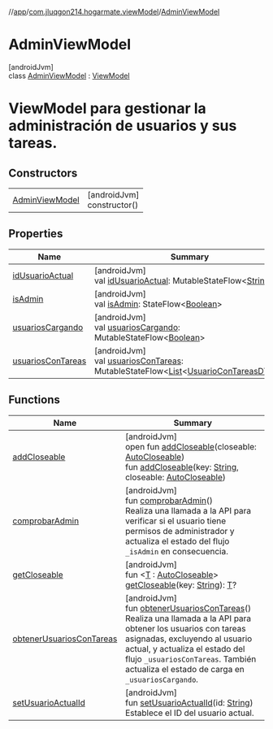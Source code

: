 //[app](../../../index.md)/[com.jluqgon214.hogarmate.viewModel](../index.md)/[AdminViewModel](index.md)

# AdminViewModel

[androidJvm]\
class [AdminViewModel](index.md) : [ViewModel](https://developer.android.com/reference/kotlin/androidx/lifecycle/ViewModel.html)

# ViewModel para gestionar la administración de usuarios y sus tareas.

## Constructors

| | |
|---|---|
| [AdminViewModel](-admin-view-model.md) | [androidJvm]<br>constructor() |

## Properties

| Name | Summary |
|---|---|
| [idUsuarioActual](id-usuario-actual.md) | [androidJvm]<br>val [idUsuarioActual](id-usuario-actual.md): MutableStateFlow&lt;[String](https://kotlinlang.org/api/latest/jvm/stdlib/kotlin-stdlib/kotlin/-string/index.html)?&gt; |
| [isAdmin](is-admin.md) | [androidJvm]<br>val [isAdmin](is-admin.md): StateFlow&lt;[Boolean](https://kotlinlang.org/api/latest/jvm/stdlib/kotlin-stdlib/kotlin/-boolean/index.html)&gt; |
| [usuariosCargando](usuarios-cargando.md) | [androidJvm]<br>val [usuariosCargando](usuarios-cargando.md): MutableStateFlow&lt;[Boolean](https://kotlinlang.org/api/latest/jvm/stdlib/kotlin-stdlib/kotlin/-boolean/index.html)&gt; |
| [usuariosConTareas](usuarios-con-tareas.md) | [androidJvm]<br>val [usuariosConTareas](usuarios-con-tareas.md): MutableStateFlow&lt;[List](https://kotlinlang.org/api/latest/jvm/stdlib/kotlin-stdlib/kotlin.collections/-list/index.html)&lt;[UsuarioConTareasDTO](../../com.jluqgon214.hogarmate.model.DTO/-usuario-con-tareas-d-t-o/index.md)&gt;&gt; |

## Functions

| Name | Summary |
|---|---|
| [addCloseable](../-theme-view-model/index.md#383812252%2FFunctions%2F-912451524) | [androidJvm]<br>open fun [addCloseable](../-theme-view-model/index.md#383812252%2FFunctions%2F-912451524)(closeable: [AutoCloseable](https://developer.android.com/reference/kotlin/java/lang/AutoCloseable.html))<br>fun [addCloseable](../-theme-view-model/index.md#1722490497%2FFunctions%2F-912451524)(key: [String](https://kotlinlang.org/api/latest/jvm/stdlib/kotlin-stdlib/kotlin/-string/index.html), closeable: [AutoCloseable](https://developer.android.com/reference/kotlin/java/lang/AutoCloseable.html)) |
| [comprobarAdmin](comprobar-admin.md) | [androidJvm]<br>fun [comprobarAdmin](comprobar-admin.md)()<br>Realiza una llamada a la API para verificar si el usuario tiene permisos de administrador y actualiza el estado del flujo `_isAdmin` en consecuencia. |
| [getCloseable](../-theme-view-model/index.md#1102255800%2FFunctions%2F-912451524) | [androidJvm]<br>fun &lt;[T](../-theme-view-model/index.md#1102255800%2FFunctions%2F-912451524) : [AutoCloseable](https://developer.android.com/reference/kotlin/java/lang/AutoCloseable.html)&gt; [getCloseable](../-theme-view-model/index.md#1102255800%2FFunctions%2F-912451524)(key: [String](https://kotlinlang.org/api/latest/jvm/stdlib/kotlin-stdlib/kotlin/-string/index.html)): [T](../-theme-view-model/index.md#1102255800%2FFunctions%2F-912451524)? |
| [obtenerUsuariosConTareas](obtener-usuarios-con-tareas.md) | [androidJvm]<br>fun [obtenerUsuariosConTareas](obtener-usuarios-con-tareas.md)()<br>Realiza una llamada a la API para obtener los usuarios con tareas asignadas, excluyendo al usuario actual, y actualiza el estado del flujo `_usuariosConTareas`. También actualiza el estado de carga en `_usuariosCargando`. |
| [setUsuarioActualId](set-usuario-actual-id.md) | [androidJvm]<br>fun [setUsuarioActualId](set-usuario-actual-id.md)(id: [String](https://kotlinlang.org/api/latest/jvm/stdlib/kotlin-stdlib/kotlin/-string/index.html))<br>Establece el ID del usuario actual. |

